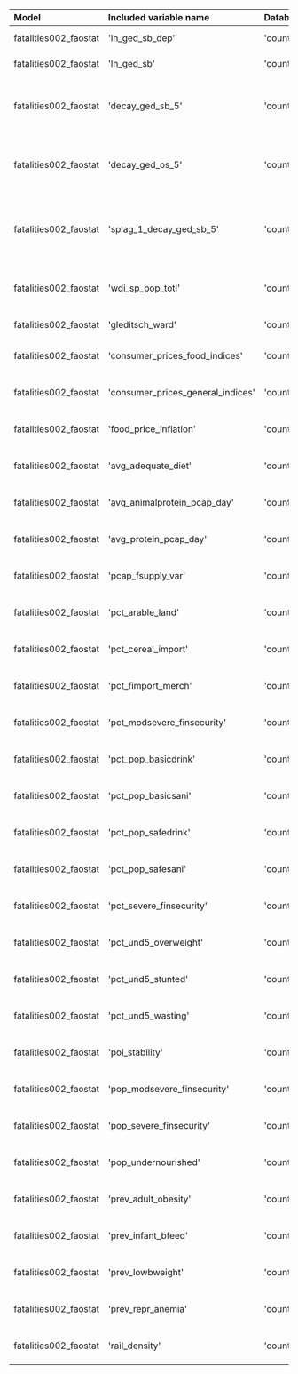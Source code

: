 | Model                 | Included variable name            | Database variable name                          | Transformations                                                                                                                     |
|:----------------------|:----------------------------------|:------------------------------------------------|:------------------------------------------------------------------------------------------------------------------------------------|
| fatalities002_faostat | 'ln_ged_sb_dep'                   | 'country_month.ged_sb_best_sum_nokgi'           | ["'missing.fill'", "'ops.ln'"]                                                                                                      |
| fatalities002_faostat | 'ln_ged_sb'                       | 'country_month.ged_sb_best_sum_nokgi'           | ["'missing.fill'", "'ops.ln'"]                                                                                                      |
| fatalities002_faostat | 'decay_ged_sb_5'                  | 'country_month.ged_sb_best_sum_nokgi'           | ["'missing.replace_na'", "'temporal.decay'", "'temporal.time_since'", "'bool.gte'", "'missing.replace_na'"]                         |
| fatalities002_faostat | 'decay_ged_os_5'                  | 'country_month.ged_os_best_sum_nokgi'           | ["'missing.replace_na'", "'temporal.decay'", "'temporal.time_since'", "'bool.gte'", "'missing.replace_na'"]                         |
| fatalities002_faostat | 'splag_1_decay_ged_sb_5'          | 'country_month.ged_sb_best_sum_nokgi'           | ["'missing.replace_na'", "'spatial.countrylag'", "'temporal.decay'", "'temporal.time_since'", "'bool.gte'", "'missing.replace_na'"] |
| fatalities002_faostat | 'wdi_sp_pop_totl'                 | 'country_year.wdi_sp_pop_totl'                  | ["'missing.replace_na'", "'missing.fill'", "'temporal.tlag'", "'missing.fill'"]                                                     |
| fatalities002_faostat | 'gleditsch_ward'                  | 'country.gwcode'                                | ["'missing.replace_na'", "'missing.fill'"]                                                                                          |
| fatalities002_faostat | 'consumer_prices_food_indices'    | 'country_month.consumer_prices_food_indices'    | ["'missing.fill'", "'temporal.tlag'", "'missing.fill'"]                                                                             |
| fatalities002_faostat | 'consumer_prices_general_indices' | 'country_month.consumer_prices_general_indices' | ["'missing.fill'", "'temporal.tlag'", "'missing.fill'"]                                                                             |
| fatalities002_faostat | 'food_price_inflation'            | 'country_month.food_price_inflation'            | ["'missing.fill'", "'temporal.tlag'", "'missing.fill'"]                                                                             |
| fatalities002_faostat | 'avg_adequate_diet'               | 'country_year.avg_adequate_diet'                | ["'missing.fill'", "'temporal.tlag'", "'missing.fill'"]                                                                             |
| fatalities002_faostat | 'avg_animalprotein_pcap_day'      | 'country_year.avg_animalprotein_pcap_day'       | ["'missing.fill'", "'temporal.tlag'", "'missing.fill'"]                                                                             |
| fatalities002_faostat | 'avg_protein_pcap_day'            | 'country_year.avg_protein_pcap_day'             | ["'missing.fill'", "'temporal.tlag'", "'missing.fill'"]                                                                             |
| fatalities002_faostat | 'pcap_fsupply_var'                | 'country_year.pcap_fsupply_var'                 | ["'missing.fill'", "'temporal.tlag'", "'missing.fill'"]                                                                             |
| fatalities002_faostat | 'pct_arable_land'                 | 'country_year.pct_arable_land'                  | ["'missing.fill'", "'temporal.tlag'", "'missing.fill'"]                                                                             |
| fatalities002_faostat | 'pct_cereal_import'               | 'country_year.pct_cereal_import'                | ["'missing.fill'", "'temporal.tlag'", "'missing.fill'"]                                                                             |
| fatalities002_faostat | 'pct_fimport_merch'               | 'country_year.pct_fimport_merch'                | ["'missing.fill'", "'temporal.tlag'", "'missing.fill'"]                                                                             |
| fatalities002_faostat | 'pct_modsevere_finsecurity'       | 'country_year.pct_modsevere_finsecurity'        | ["'missing.fill'", "'temporal.tlag'", "'missing.fill'"]                                                                             |
| fatalities002_faostat | 'pct_pop_basicdrink'              | 'country_year.pct_pop_basicdrink'               | ["'missing.fill'", "'temporal.tlag'", "'missing.fill'"]                                                                             |
| fatalities002_faostat | 'pct_pop_basicsani'               | 'country_year.pct_pop_basicsani'                | ["'missing.fill'", "'temporal.tlag'", "'missing.fill'"]                                                                             |
| fatalities002_faostat | 'pct_pop_safedrink'               | 'country_year.pct_pop_safedrink'                | ["'missing.fill'", "'temporal.tlag'", "'missing.fill'"]                                                                             |
| fatalities002_faostat | 'pct_pop_safesani'                | 'country_year.pct_pop_safesani'                 | ["'missing.fill'", "'temporal.tlag'", "'missing.fill'"]                                                                             |
| fatalities002_faostat | 'pct_severe_finsecurity'          | 'country_year.pct_severe_finsecurity'           | ["'missing.fill'", "'temporal.tlag'", "'missing.fill'"]                                                                             |
| fatalities002_faostat | 'pct_und5_overweight'             | 'country_year.pct_und5_overweight'              | ["'missing.fill'", "'temporal.tlag'", "'missing.fill'"]                                                                             |
| fatalities002_faostat | 'pct_und5_stunted'                | 'country_year.pct_und5_stunted'                 | ["'missing.fill'", "'temporal.tlag'", "'missing.fill'"]                                                                             |
| fatalities002_faostat | 'pct_und5_wasting'                | 'country_year.pct_und5_wasting'                 | ["'missing.fill'", "'temporal.tlag'", "'missing.fill'"]                                                                             |
| fatalities002_faostat | 'pol_stability'                   | 'country_year.pol_stability'                    | ["'missing.fill'", "'temporal.tlag'", "'missing.fill'"]                                                                             |
| fatalities002_faostat | 'pop_modsevere_finsecurity'       | 'country_year.pop_modsevere_finsecurity'        | ["'missing.fill'", "'temporal.tlag'", "'missing.fill'"]                                                                             |
| fatalities002_faostat | 'pop_severe_finsecurity'          | 'country_year.pop_severe_finsecurity'           | ["'missing.fill'", "'temporal.tlag'", "'missing.fill'"]                                                                             |
| fatalities002_faostat | 'pop_undernourished'              | 'country_year.pop_undernourished'               | ["'missing.fill'", "'temporal.tlag'", "'missing.fill'"]                                                                             |
| fatalities002_faostat | 'prev_adult_obesity'              | 'country_year.prev_adult_obesity'               | ["'missing.fill'", "'temporal.tlag'", "'missing.fill'"]                                                                             |
| fatalities002_faostat | 'prev_infant_bfeed'               | 'country_year.prev_infant_bfeed'                | ["'missing.fill'", "'temporal.tlag'", "'missing.fill'"]                                                                             |
| fatalities002_faostat | 'prev_lowbweight'                 | 'country_year.prev_lowbweight'                  | ["'missing.fill'", "'temporal.tlag'", "'missing.fill'"]                                                                             |
| fatalities002_faostat | 'prev_repr_anemia'                | 'country_year.prev_repr_anemia'                 | ["'missing.fill'", "'temporal.tlag'", "'missing.fill'"]                                                                             |
| fatalities002_faostat | 'rail_density'                    | 'country_year.rail_density'                     | ["'missing.fill'", "'temporal.tlag'", "'missing.fill'"]                                                                             |